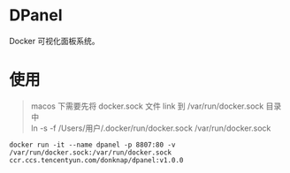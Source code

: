 # DPanel

Docker 可视化面板系统。

# 使用

> macos 下需要先将 docker.sock 文件 link 到 /var/run/docker.sock 目录中 \
> ln -s -f /Users/用户/.docker/run/docker.sock  /var/run/docker.sock

```
docker run -it --name dpanel -p 8807:80 -v /var/run/docker.sock:/var/run/docker.sock ccr.ccs.tencentyun.com/donknap/dpanel:v1.0.0
```

